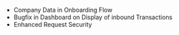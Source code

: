 - Company Data in Onboarding Flow
- Bugfix in Dashboard on Display of inbound Transactions
- Enhanced Request Security